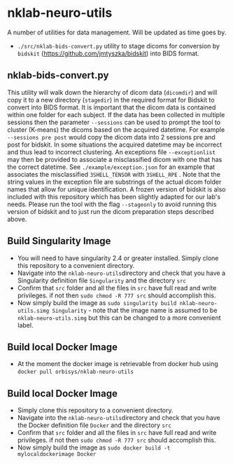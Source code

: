 #  nklab-neuro-utils
A number of utilities for data management. Will be updated as time goes by.

* `./src/nklab-bids-convert.py` utility to stage dicoms for conversion by `bidskit` (https://github.com/jmtyszka/bidskit) into BIDS format.

## nklab-bids-convert.py
This utility will walk down the hierarchy of dicom data (`dicomdir`) and will copy it to a new directory (`stagedir`) in the required format for Bidskit to convert into BIDS format. It is important that the dicom data is contained within one folder for each subject. If the data has been collected in multiple sessions then the parameter `--sessions` can be used to prompt the tool to cluster (K-means) the dicoms based on the acquired datetime. For example `--sessions pre post` would copy the dicom data into 2 sessions pre and post for bidskit. In some situations the acquired datetime may be incorrect and thus lead to incorrect clustering. An exceptions file `--exceptionlist` may then be provided to associate a misclassified dicom with one that has the correct datetime. See `./example/exception.json` for an example that associates the misclassified `3SHELL_TENSOR` with `3SHELL_RPE` . Note that the string values in the exception file are substrings of the actual dicom folder names that allow for unique identification. A frozen version of bidskit is also included with this repository which has been slightly adapted for our lab's needs. Please run the tool with the flag `--stageonly` to avoid running this version of bidskit and to just run the dicom preparation steps described above.

## Build Singularity Image

* You will need to have singularity 2.4 or greater installed. Simply clone this repository to a convenient directory.
* Navigate into the `nklab-neuro-utils`directory and check that you have a Singularity definition file `Singularity` and the directory `src`
* Confirm that `src` folder and all the files in `src` have full read and write privileges. if not then `sudo chmod -R 777 src` should accomplish this.
* Now simply build the image as  `sudo singularity build nklab-neuro-utils.simg Singularity` - note that the image name is assumed to be `nklab-neuro-utils.simg` but this can be changed to a more convenient label. 

## Build local Docker Image
* At the moment the docker image is retrievable from docker hub using `docker pull orbisys/nklab-neuro-utils`

## Build local Docker Image

* Simply clone this repository to a convenient directory.
* Navigate into the `nklab-neuro-utils`directory and check that you have the Docker definition file `Docker` and the directory `src`
* Confirm that `src` folder and all the files in `src` have full read and write privileges. if not then `sudo chmod -R 777 src` should accomplish this.
* Now simply build the image as  `sudo docker build -t mylocaldockerimage Docker`  

